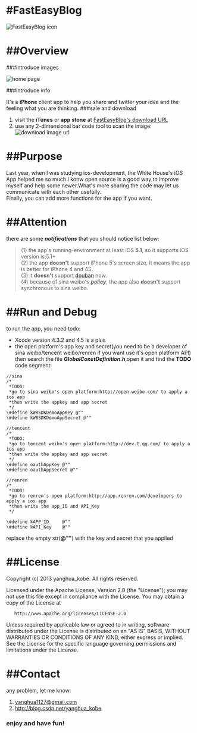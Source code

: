 #FastEasyBlog
=============

![FastEasyBlog icon](http://img.my.csdn.net/uploads/201303/17/1363490143_5437.jpg.thumb.jpg)


##Overview
==========
###introduce images

![home page](http://img.my.csdn.net/uploads/201211/06/1352207659_3715.PNG)

###introduce info

It's a **iPhone** client app to help you share and twitter your idea and the feeling what you are thinking.
###sale and download
1.  visit the **iTunes** or **app stone** at [FastEasyBlog's download URL](https://itunes.apple.com/cn/app/id554504019?mt=8) 
2.  use any 2-dimensional bar code tool to scan the image:<br />
![download image url](http://img.my.csdn.net/uploads/201211/06/1352208734_1417.png)

##Purpose
=========
Last year, when I was studying ios-development, the White House's iOS App helped me so much.I konw open source is a good way to improve myself and help some newer.What's more sharing the code may let us communicate with each other usefully.<br />
Finally, you can add more functions for the app if you want.

##Attention
===========
there are some ***notifications*** that you should notice list below:
> (1) the app's running-environment at least iOS **5.1**, so it supports iOS version is:5.1+<br />
> (2) the app **doesn't** support iPhone 5's screen size, it means the app is better for iPhone 4 and 4S.<br />
> (3) it **doesn't** support [douban](http://www.douban.com/) now.<br />
> (4) because of sina weibo's ***policy***, the app also **doesn't** support synchronous to sina weibo.

##Run and Debug
===============
to run the app, you need todo:

 * Xcode version 4.3.2 and 4.5 is a plus
 * the open platform's app key and secret(you need to be a developer of sina weibo/tencent weibo/renren if you want use it's open platform API) then search the file ***GlobalConstDefinition.h***,open it and find the **TODO** code segment:
 
```
//sina
/*
 *TODO:
 *go to sina weibo's open platform:http://open.weibo.com/ to apply a ios app
 *then write the appkey and app secret
 */
\#define kWBSDKDemoAppKey @""
\#define kWBSDKDemoAppSecret @""

//tencent
/*
 *TODO:
 *go to tencent weibo's open platform:http://dev.t.qq.com/ to apply a ios app
 *then write the appkey and app secret
 */
\#define oauthAppKey @""
\#define oauthAppSecret @""

//renren
/*
 *TODO:
 *go to renren's open platform:http://app.renren.com/developers to apply a ios app
 *then write the app_ID and API_Key
 */

\#define kAPP_ID     @""
\#define kAPI_Key    @""
```
replace the empty str(**@""**) with the key and secret that you applied

##License
=========
Copyright (c) 2013 yanghua_kobe. All rights reserved.

   Licensed under the Apache License, Version 2.0 (the "License");
   you may not use this file except in compliance with the License.
   You may obtain a copy of the License at

       http://www.apache.org/licenses/LICENSE-2.0

   Unless required by applicable law or agreed to in writing, software
   distributed under the License is distributed on an "AS IS" BASIS,
   WITHOUT WARRANTIES OR CONDITIONS OF ANY KIND, either express or implied.
   See the License for the specific language governing permissions and
   limitations under the License.


##Contact
=========
any problem, let me know:

1. <yanghua1127@gmail.com>
2. <http://blog.csdn.net/yanghua_kobe>

### enjoy and have fun!